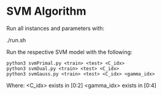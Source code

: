 # SVM Algorithm

Run all instances and parameters with:

./run.sh


Run the respective SVM model with the following:

	python3 svmPrimal.py <train> <test> <C_idx>
	python3 svmDual.py <train> <test> <C_idx>
	python3 svmGauss.py <train> <test> <C_idx> <gamma_idx>

Where:
	 <C_idx> exists in [0:2]
	 <gamma_idx> exists in [0:4]

